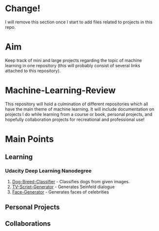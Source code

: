 # Change!
I will remove this section once I start to add files related to projects in this repo. 

# Aim
Keep track of mini and large projects regarding the topic of machine learning in one repository (this will probably consist of several links attached to this repository).

# Machine-Learning-Review
This repository will hold a culmination of different repositories which all have the main theme of machine learning. It will include documentation on projects I do while learning from a course or book, personal projects, and hopefully collaboration projects for recreational and professional use!

# Main Points
## Learning
### Udacity Deep Learning Nanodegree
1. [Dog-Breed-Classifier](https://github.com/lopezyouhei/Dog-Breed-Classifier) - Classifies dogs from given images.
2. [TV-Script-Generator](https://github.com/lopezyouhei/TV-Script-Generator) - Generates Seinfeld dialogue
3. [Face-Generator](https://github.com/lopezyouhei/Face-Generator) - Generates faces of celebrities
## Personal Projects
## Collaborations
